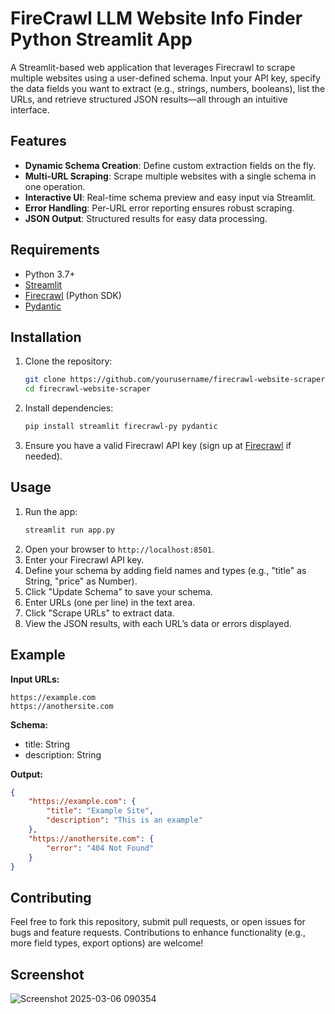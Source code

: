 # FireCrawl LLM Website Info Finder Python Streamlit App

A Streamlit-based web application that leverages Firecrawl to scrape multiple websites using a user-defined schema. Input your API key, specify the data fields you want to extract (e.g., strings, numbers, booleans), list the URLs, and retrieve structured JSON results—all through an intuitive interface.

## Features
- **Dynamic Schema Creation**: Define custom extraction fields on the fly.
- **Multi-URL Scraping**: Scrape multiple websites with a single schema in one operation.
- **Interactive UI**: Real-time schema preview and easy input via Streamlit.
- **Error Handling**: Per-URL error reporting ensures robust scraping.
- **JSON Output**: Structured results for easy data processing.

## Requirements
- Python 3.7+
- [Streamlit](https://streamlit.io/)
- [Firecrawl](https://github.com/mendableai/firecrawl) (Python SDK)
- [Pydantic](https://pydantic-docs.helpmanual.io/)

## Installation
1. Clone the repository:
   ```bash
   git clone https://github.com/yourusername/firecrawl-website-scraper.git
   cd firecrawl-website-scraper
   ```
2. Install dependencies:
   ```bash
   pip install streamlit firecrawl-py pydantic
   ```
3. Ensure you have a valid Firecrawl API key (sign up at [Firecrawl](https://www.firecrawl.dev/) if needed).

## Usage
1. Run the app:
   ```bash
   streamlit run app.py
   ```
2. Open your browser to `http://localhost:8501`.
3. Enter your Firecrawl API key.
4. Define your schema by adding field names and types (e.g., "title" as String, "price" as Number).
5. Click "Update Schema" to save your schema.
6. Enter URLs (one per line) in the text area.
7. Click "Scrape URLs" to extract data.
8. View the JSON results, with each URL’s data or errors displayed.

## Example
**Input URLs:**
```
https://example.com
https://anothersite.com
```

**Schema:**
- title: String
- description: String

**Output:**
```json
{
    "https://example.com": {
        "title": "Example Site",
        "description": "This is an example"
    },
    "https://anothersite.com": {
        "error": "404 Not Found"
    }
}
```

## Contributing
Feel free to fork this repository, submit pull requests, or open issues for bugs and feature requests. Contributions to enhance functionality (e.g., more field types, export options) are welcome!

## Screenshot
![Screenshot 2025-03-06 090354](https://github.com/user-attachments/assets/480cf4ec-63ae-4bf1-b24d-8ed0fc1dbd77)
